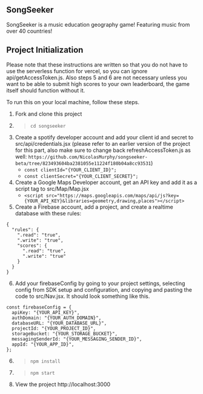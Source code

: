 ## SongSeeker

SongSeeker is a music education geography game! Featuring music from over 40 countries!

## Project Initialization

Please note that these instructions are written so that you do not have to use the serverless function for vercel, so you can ignore api/getAccessToken.js. Also steps 5 and 6 are not necessary unless you want to be able to submit high scores to your own leaderboard, the game itself should function without it.

To run this on your local machine, follow these steps.

1. Fork and clone this project
2. > `cd songseeker`
3. Create a spotify developer account and add your client id and secret to src/api/credentials.jsx (please refer to an earlier version of the project for this part, also make sure to change back refreshAccessToken.js as well: `https://github.com/NicolasMurphy/songseeker-beta/tree/823493604ba2381055e11224f180b04a8cc93531`)
    - `const clientId="{YOUR_CLIENT_ID}";`
    - `const clientSecret="{YOUR_CLIENT_SECRET}";`
4. Create a Google Maps Developer account, get an API key and add it as a script tag to src/Map/Map.jsx
    - `<script src="https://maps.googleapis.com/maps/api/js?key={YOUR_API_KEY}&libraries=geometry,drawing,places"></script>`
5. Create a Firebase account, add a project, and create a realtime database with these rules:
```
{
  "rules": {
    ".read": "true",
    ".write": "true",
    "scores": {
      ".read": "true",
      ".write": "true"
    }
  }
}
```
6. Add your firebaseConfig by going to your project settings, selecting config from SDK setup and configuration, and copying and pasting the code to src/Nav.jsx. It should look something like this.
```
const firebaseConfig = {
  apiKey: "{YOUR_API_KEY}",
  authDomain: "{YOUR_AUTH_DOMAIN}",
  databaseURL: "{YOUR_DATABASE_URL}",
  projectId: "{YOUR_PROJECT_ID}",
  storageBucket: "{YOUR_STORAGE_BUCKET}",
  messagingSenderId: "{YOUR_MESSAGING_SENDER_ID}",
  appId: "{YOUR_APP_ID}",
};
```
6. > `npm install`
7. > `npm start`
8. View the project http://localhost:3000
